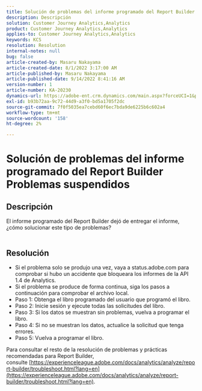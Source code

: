 ```yaml
---
title: Solución de problemas del informe programado del Report Builder Problemas suspendidos
description: Descripción
solution: Customer Journey Analytics,Analytics
product: Customer Journey Analytics,Analytics
applies-to: Customer Journey Analytics,Analytics
keywords: KCS
resolution: Resolution
internal-notes: null
bug: false
article-created-by: Masaru Nakayama
article-created-date: 8/1/2022 3:17:00 AM
article-published-by: Masaru Nakayama
article-published-date: 9/14/2022 8:41:16 AM
version-number: 1
article-number: KA-20230
dynamics-url: https://adobe-ent.crm.dynamics.com/main.aspx?forceUCI=1&pagetype=entityrecord&etn=knowledgearticle&id=bd999166-4811-ed11-b83d-00224808629f
exl-id: b93b72aa-9c72-44d9-a3f0-bd5a1705f2dc
source-git-commit: 7f0f5035ea7cebd60f6ec7bda9de6225b6c602a4
workflow-type: tm+mt
source-wordcount: '158'
ht-degree: 2%

---
```


# Solución de problemas del informe programado del Report Builder Problemas suspendidos

## Descripción

El informe programado del Report Builder dejó de entregar el informe, ¿cómo solucionar este tipo de problemas?
<br> 

## Resolución


- Si el problema solo se produjo una vez, vaya a status.adobe.com para comprobar si hubo un accidente que bloqueara los informes de la API 1.4 de Analytics.
- Si el problema se produce de forma continua, siga los pasos a continuación para comprobar el archivo local.
- Paso 1: Obtenga el libro programado del usuario que programó el libro.
- Paso 2: Inicie sesión y ejecute todas las solicitudes del libro.
- Paso 3: Si los datos se muestran sin problemas, vuelva a programar el libro.
- Paso 4: Si no se muestran los datos, actualice la solicitud que tenga errores.
- Paso 5: Vuelva a programar el libro.


Para consultar el resto de la resolución de problemas y prácticas recomendadas para Report Builder, consulte [https://experienceleague.adobe.com/docs/analytics/analyze/report-builder/troubleshoot.html?lang=en](https://experienceleague.adobe.com/docs/analytics/analyze/report-builder/troubleshoot.html?lang=en).
